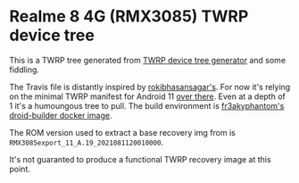 # Realme 8 4G (RMX3085) TWRP device tree

This is a TWRP tree generated from [TWRP device tree generator](https://github.com/SebaUbuntu/TWRP-device-tree-generator) and some fiddling.

The Travis file is distantly inspired by
[rokibhasansagar's](https://gist.github.com/rokibhasansagar/15c8e728d94a6bd35a687aac73ef79a5).
For now it's relying on the minimal TWRP manifest for Android 11 [over there](https://github.com/minimal-manifest-twrp/platform_manifest_twrp_aosp). Even at a
depth of 1 it's a humoungous tree to pull.
The build environment is [fr3akyphantom's droid-builder docker image](https://hub.docker.com/r/fr3akyphantom/droid-builder).

The ROM version used to extract a base recovery img from is `RMX3085export_11_A.19_2021081120010000`.

It's not guaranted to produce a functional TWRP recovery image at this point.
